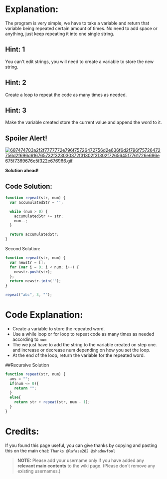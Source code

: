 # Explanation:
The program is very simple, we have to take a variable and return that variable being repeated certain amount of times. No need to add space or anything, just keep repeating it into one single string.

## Hint: 1
You can't edit strings, you will need to create a variable to store the new string.

## Hint: 2
Create a loop to repeat the code as many times as needed.

## Hint: 3
Make the variable created store the current value and append the word to it.

## Spoiler Alert!
[![687474703a2f2f7777772e796f75726472756d2e636f6d2f796f75726472756d2f696d616765732f323030372f31302f31302f7265645f7761726e696e675f7369676e5f322e676966.gif](https://files.gitter.im/FreeCodeCamp/Wiki/nlOm/thumb/687474703a2f2f7777772e796f75726472756d2e636f6d2f796f75726472756d2f696d616765732f323030372f31302f31302f7265645f7761726e696e675f7369676e5f322e676966.gif)](https://files.gitter.im/FreeCodeCamp/Wiki/nlOm/687474703a2f2f7777772e796f75726472756d2e636f6d2f796f75726472756d2f696d616765732f323030372f31302f31302f7265645f7761726e696e675f7369676e5f322e676966.gif)

**Solution ahead!**

## Code Solution:

```js
function repeat(str, num) {
  var accumulatedStr = '';

  while (num > 0) {
    accumulatedStr += str;
    num--;
  }

  return accumulatedStr;
}
```

Second Solution:

```js
function repeat(str, num) {
  var newstr = [];
  for (var i = 0; i < num; i++) {
    newstr.push(str);
  };
  return newstr.join('');
}

repeat("abc", 3, "");
```

# Code Explanation:
- Create a variable to store the repeated word.
- Use a while loop or for loop to repeat code as many times as needed according to `num`
- The we just have to add the string to the variable created on step one. and increase or decrease num depending on how you set the loop.
- At the end of the loop, return the variable for the repeated word.


##Recursive Solution
```js
function repeat(str, num) {
  ans = "";
  if(num <= 0){
    return "";
  }
  else{
    return str + repeat(str, num - 1);
  }
}
```

# Credits:
If you found this page useful, you can give thanks by copying and pasting this on the main chat: `Thanks @Rafase282 @shadowfool`

> **NOTE:** Please add your username only if you have added any **relevant main contents** to the wiki page. (Please don't remove any existing usernames.)
